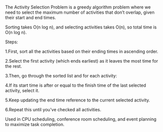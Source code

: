 The Activity Selection Problem is a greedy algorithm problem where we need to select the maximum number of activities that don’t overlap, given their start and end times.

Sorting takes O(n log n), and selecting activities takes O(n), so total time is O(n log n).

Steps:

1.First, sort all the activities based on their ending times in ascending order.

2.Select the first activity (which ends earliest) as it leaves the most time for the rest.

3.Then, go through the sorted list and for each activity:

4.If its start time is after or equal to the finish time of the last selected activity, select it.

5.Keep updating the end time reference to the current selected activity.

6.Repeat this until you've checked all activities.

Used in CPU scheduling, conference room scheduling, and event planning to maximize task completion.
